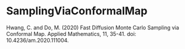 # SamplingViaConformalMap
Hwang, C. and Do, M. (2020) Fast Diffusion Monte Carlo Sampling via Conformal Map. Applied Mathematics, 11, 35-41. doi: 10.4236/am.2020.111004. 
